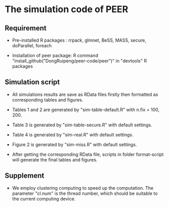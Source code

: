 # The simulation code of PEER

## Requirement

* Pre-installed R packages : rrpack, glmnet, BeSS, MASS, secure, doParallel, foreach

* Installation of peer package: R command "install_github("DongRuipeng/peer-code/peer")" in "devtools" R packages 

## Simulation script

* All simulations results are save as RData files firstly then formatted as corresponding tables and figures. 

* Tables 1 and 2 are generated by "sim-table-default.R" with n.fix = 100, 200.

* Table 3 is generated by "sim-table-secure.R" with default settings. 

* Table 4 is generated by "sim-real.R" with default settings. 

* Figure 2 is generated by "sim-miss.R" with default settings. 

* After getting the corresponding RData file, scripts in folder format-script will generate the final tables and figures. 

## Supplement

* We employ clustering computing to speed up the computation. The parameter "cl.num" is the thread number, which should be suitable to the current computing device. 
